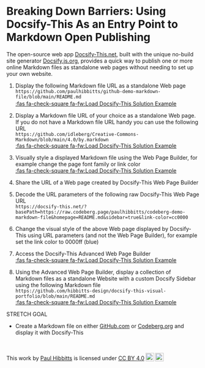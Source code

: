 <h1> Breaking Down Barriers: Using Docsify-This As an Entry Point to Markdown Open Publishing </h1>

The open-source web app [Docsify-This.net](https://Docsify-This.net), built with the unique no-build site generator [Docsify.js.org](https://docsify.js.org), provides a quick way to publish one or more online Markdown files as standalone web pages without needing to set up your own website.

1. Display the following Markdown file URL as a standalone Web page  
`https://github.com/paulhibbitts/github-demo-markdown-file/blob/main/README.md`  
<span style="display:inline-block;height: 16px;"></span>[:fas fa-check-square fa-fw:Load Docsify-This Solution Example](https://docsify-this.net/?url-field=https://github.com/paulhibbitts/github-demo-markdown-file/blob/main/README.md ':target=_blank :class=navpill Load Docsify-This with the Markdown file URL github.com/paulhibbitts/github-demo-markdown-file/blob/main/README.md')

2. Display a Markdown file URL of your choice as a standalone Web page. If you do not have a Markdown file URL handy you can use the following URL  
`https://github.com/idleberg/Creative-Commons-Markdown/blob/main/4.0/by.markdown`  
[:fas fa-check-square fa-fw:Load Docsify-This Solution Example](https://docsify-this.net/?url-field=https://github.com/idleberg/Creative-Commons-Markdown/blob/main/4.0/by.markdown ':target=_blank :class=navpill Load Docsify-This with the Markdown file URL github.com/idleberg/Creative-Commons-Markdown/blob/main/4.0/by.markdown')

3. Visually style a displayed Markdown file using the Web Page Builder, for example change the page font family or link color  
[:fas fa-check-square fa-fw:Load Docsify-This Solution Example](https://docsify-this.net/?url-field=https://github.com/paulhibbitts/github-demo-markdown-file/blob/main/README.md&font-family=Merriweather,Georgia,serif&link-color=cc0000 ':target=_blank :class=navpill Load Docsify-This with the Markdown file URL github.com/paulhibbitts/github-demo-markdown-file/blob/main/README.md, page font family Merriweather and link color cc0000')

4. Share the URL of a Web page created by Docsify-This Web Page Builder  

5. Decode the URL parameters of the following raw Docsify-This Web Page URL  
`https://docsify-this.net/?basePath=https://raw.codeberg.page/paulhibbitts/codeberg-demo-markdown-file&homepage=README.md&sidebar=true&link-color=cc0000`

6. Change the visual style of the above Web page displayed by Docsify-This using URL parameters (and not the Web Page Builder), for example set the link color to 0000ff (blue)  

7. Access the Docsify-This Advanced Web Page Builder  
[:fas fa-check-square fa-fw:Load Docsify-This Solution Example](https://docsify-this.net/?advanced=true#/ ':target=_blank :class=navpill Load Docsify-This Advanced Web Page Builder')

8. Using the Advanced Web Page Builder, display a collection of Markdown files as a standalone Website with a custom Docsify Sidebar using the following Markdown file  
`https://github.com/hibbitts-design/docsify-this-visual-portfolio/blob/main/README.md`  
[:fas fa-check-square fa-fw:Load Docsify-This Solution Example](https://docsify-this.net/?url-field=https://github.com/hibbitts-design/docsify-this-visual-portfolio/blob/main/README.md&sidebar=true&loadSidebar=_sidebar.md ':target=_blank :class=navpill Load Docsify-This Advanced Web Page Builder with the Markdown file URL ithub.com/hibbitts-design/docsify-this-visual-portfolio/blob/main/README.md and display a Sidebar that uses a custom Sidebar file')

STRETCH GOAL

- Create a Markdown file on either [GitHub.com](GitHub.com) or [Codeberg.org](Codeberg.org) and display it with Docsify-This

<br><p xmlns:cc="http://creativecommons.org/ns#" >This work by <a rel="cc:attributionURL dct:creator" property="cc:attributionName" href="https://hibbittsdesign.org">Paul Hibbitts</a> is licensed under <a href="https://creativecommons.org/licenses/by/4.0/?ref=chooser-v1" target="_blank" rel="license noopener noreferrer" style="display:inline-block;">CC BY 4.0<img style="height:22px!important;margin-left:3px;vertical-align:text-bottom;" src="https://mirrors.creativecommons.org/presskit/icons/cc.svg?ref=chooser-v1" alt=""><img style="height:22px!important;margin-left:3px;vertical-align:text-bottom;" src="https://mirrors.creativecommons.org/presskit/icons/by.svg?ref=chooser-v1" alt=""></a></p>
